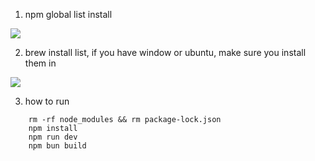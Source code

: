 1. npm global list install
<div><image src="./src/images/npm.png" /></div>

2. brew install list, if you have window or ubuntu, make sure you install them
in
<div><image src="./src/images/brew.png" /></div>

3. how to run

```shell
    rm -rf node_modules && rm package-lock.json
    npm install
    npm run dev
    npm bun build
```
